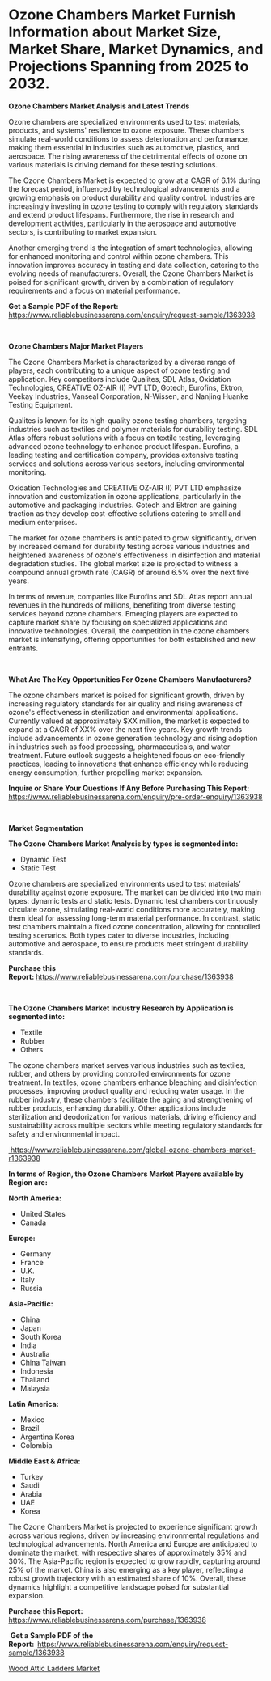 <p><h1>Ozone Chambers Market Furnish Information about Market Size, Market Share, Market Dynamics, and Projections Spanning from 2025 to 2032.</h1></p><p><strong>Ozone Chambers Market Analysis and Latest Trends</strong></p>
<p><p>Ozone chambers are specialized environments used to test materials, products, and systems' resilience to ozone exposure. These chambers simulate real-world conditions to assess deterioration and performance, making them essential in industries such as automotive, plastics, and aerospace. The rising awareness of the detrimental effects of ozone on various materials is driving demand for these testing solutions. </p><p>The Ozone Chambers Market is expected to grow at a CAGR of 6.1% during the forecast period, influenced by technological advancements and a growing emphasis on product durability and quality control. Industries are increasingly investing in ozone testing to comply with regulatory standards and extend product lifespans. Furthermore, the rise in research and development activities, particularly in the aerospace and automotive sectors, is contributing to market expansion. </p><p>Another emerging trend is the integration of smart technologies, allowing for enhanced monitoring and control within ozone chambers. This innovation improves accuracy in testing and data collection, catering to the evolving needs of manufacturers. Overall, the Ozone Chambers Market is poised for significant growth, driven by a combination of regulatory requirements and a focus on material performance.</p></p>
<p><strong>Get a Sample PDF of the Report:&nbsp;</strong> <a href="https://www.reliablebusinessarena.com/enquiry/request-sample/1363938?utm_campaign=2385&utm_medium=2&utm_source=Github&utm_content=ia&utm_term=19022025&utm_id=ozone-chambers">https://www.reliablebusinessarena.com/enquiry/request-sample/1363938</a></p>
<p>&nbsp;</p>
<p><strong>Ozone Chambers Major Market Players</strong></p>
<p><p>The Ozone Chambers Market is characterized by a diverse range of players, each contributing to a unique aspect of ozone testing and application. Key competitors include Qualites, SDL Atlas, Oxidation Technologies, CREATIVE OZ-AIR (I) PVT LTD, Gotech, Eurofins, Ektron, Veekay Industries, Vanseal Corporation, N-Wissen, and Nanjing Huanke Testing Equipment. </p><p>Qualites is known for its high-quality ozone testing chambers, targeting industries such as textiles and polymer materials for durability testing. SDL Atlas offers robust solutions with a focus on textile testing, leveraging advanced ozone technology to enhance product lifespan. Eurofins, a leading testing and certification company, provides extensive testing services and solutions across various sectors, including environmental monitoring.</p><p>Oxidation Technologies and CREATIVE OZ-AIR (I) PVT LTD emphasize innovation and customization in ozone applications, particularly in the automotive and packaging industries. Gotech and Ektron are gaining traction as they develop cost-effective solutions catering to small and medium enterprises. </p><p>The market for ozone chambers is anticipated to grow significantly, driven by increased demand for durability testing across various industries and heightened awareness of ozone's effectiveness in disinfection and material degradation studies. The global market size is projected to witness a compound annual growth rate (CAGR) of around 6.5% over the next five years. </p><p>In terms of revenue, companies like Eurofins and SDL Atlas report annual revenues in the hundreds of millions, benefiting from diverse testing services beyond ozone chambers. Emerging players are expected to capture market share by focusing on specialized applications and innovative technologies. Overall, the competition in the ozone chambers market is intensifying, offering opportunities for both established and new entrants.</p></p>
<p>&nbsp;</p>
<p><strong>What Are The Key Opportunities For Ozone Chambers Manufacturers?</strong></p>
<p><p>The ozone chambers market is poised for significant growth, driven by increasing regulatory standards for air quality and rising awareness of ozone's effectiveness in sterilization and environmental applications. Currently valued at approximately $XX million, the market is expected to expand at a CAGR of XX% over the next five years. Key growth trends include advancements in ozone generation technology and rising adoption in industries such as food processing, pharmaceuticals, and water treatment. Future outlook suggests a heightened focus on eco-friendly practices, leading to innovations that enhance efficiency while reducing energy consumption, further propelling market expansion.</p></p>
<p><strong>Inquire or Share Your Questions If Any Before Purchasing This Report:</strong> <a href="https://www.reliablebusinessarena.com/enquiry/pre-order-enquiry/1363938?utm_campaign=2385&utm_medium=2&utm_source=Github&utm_content=ia&utm_term=19022025&utm_id=ozone-chambers">https://www.reliablebusinessarena.com/enquiry/pre-order-enquiry/1363938</a></p>
<p>&nbsp;</p>
<p><strong>Market Segmentation</strong></p>
<p><strong>The Ozone Chambers Market Analysis by types is segmented into:</strong></p>
<p><ul><li>Dynamic Test</li><li>Static Test</li></ul></p>
<p><p>Ozone chambers are specialized environments used to test materials’ durability against ozone exposure. The market can be divided into two main types: dynamic tests and static tests. Dynamic test chambers continuously circulate ozone, simulating real-world conditions more accurately, making them ideal for assessing long-term material performance. In contrast, static test chambers maintain a fixed ozone concentration, allowing for controlled testing scenarios. Both types cater to diverse industries, including automotive and aerospace, to ensure products meet stringent durability standards.</p></p>
<p><strong>Purchase this Report:&nbsp;</strong><a href="https://www.reliablebusinessarena.com/purchase/1363938?utm_campaign=2385&utm_medium=2&utm_source=Github&utm_content=ia&utm_term=19022025&utm_id=ozone-chambers">https://www.reliablebusinessarena.com/purchase/1363938</a></p>
<p>&nbsp;</p>
<p><strong>The Ozone Chambers Market Industry Research by Application is segmented into:</strong></p>
<p><ul><li>Textile</li><li>Rubber</li><li>Others</li></ul></p>
<p><p>The ozone chambers market serves various industries such as textiles, rubber, and others by providing controlled environments for ozone treatment. In textiles, ozone chambers enhance bleaching and disinfection processes, improving product quality and reducing water usage. In the rubber industry, these chambers facilitate the aging and strengthening of rubber products, enhancing durability. Other applications include sterilization and deodorization for various materials, driving efficiency and sustainability across multiple sectors while meeting regulatory standards for safety and environmental impact.</p></p>
<p><a href="https://www.reliablebusinessarena.com/global-ozone-chambers-market-r1363938?utm_campaign=2385&utm_medium=2&utm_source=Github&utm_content=ia&utm_term=19022025&utm_id=ozone-chambers">&nbsp;https://www.reliablebusinessarena.com/global-ozone-chambers-market-r1363938</a></p>
<p><strong>In terms of Region, the Ozone Chambers Market Players available by Region are:</strong></p>
<p>
    <p> <strong> North America: </strong>
        <ul>
            <li>United States</li>
            <li>Canada</li>
        </ul>
        </p> 
    <p> <strong> Europe: </strong>
        <ul>
            <li>Germany</li>
            <li>France</li>
            <li>U.K.</li>
            <li>Italy</li>
            <li>Russia</li>
        </ul>
        </p> 
    <p> <strong> Asia-Pacific: </strong>
        <ul>
            <li>China</li>
            <li>Japan</li>
            <li>South Korea</li>
            <li>India</li>
            <li>Australia</li>
            <li>China Taiwan</li>
            <li>Indonesia</li>
            <li>Thailand</li>
            <li>Malaysia</li>
        </ul>
        </p> 
    <p> <strong> Latin America: </strong>
        <ul>
            <li>Mexico</li>
            <li>Brazil</li>
            <li>Argentina Korea</li>
            <li>Colombia</li>
        </ul>
        </p> 
    <p> <strong> Middle East & Africa: </strong>
        <ul>
            <li>Turkey</li>
            <li>Saudi</li>
            <li>Arabia</li>
            <li>UAE</li>
            <li>Korea</li>
        </ul>
    </p>
    </p>
<p><p>The Ozone Chambers Market is projected to experience significant growth across various regions, driven by increasing environmental regulations and technological advancements. North America and Europe are anticipated to dominate the market, with respective shares of approximately 35% and 30%. The Asia-Pacific region is expected to grow rapidly, capturing around 25% of the market. China is also emerging as a key player, reflecting a robust growth trajectory with an estimated share of 10%. Overall, these dynamics highlight a competitive landscape poised for substantial expansion.</p></p>
<p><strong>Purchase this Report: </strong><a href="https://www.reliablebusinessarena.com/purchase/1363938?utm_campaign=2385&utm_medium=2&utm_source=Github&utm_content=ia&utm_term=19022025&utm_id=ozone-chambers">https://www.reliablebusinessarena.com/purchase/1363938</a></p>
<p>&nbsp;<strong>Get a Sample PDF of the Report:&nbsp;&nbsp;</strong><a href="https://www.reliablebusinessarena.com/enquiry/request-sample/1363938?utm_campaign=2385&utm_medium=2&utm_source=Github&utm_content=ia&utm_term=19022025&utm_id=ozone-chambers">https://www.reliablebusinessarena.com/enquiry/request-sample/1363938</a></p>
<p><strong></strong></p>
<p><p><a href="https://github.com/sungbruington660/Market-Research-Report-List-1/blob/main/wood-attic-ladders-market.md?utm_campaign=2385&utm_medium=2&utm_source=Github&utm_content=ia&utm_term=19022025&utm_id=ozone-chambers">Wood Attic Ladders Market</a></p></p>
